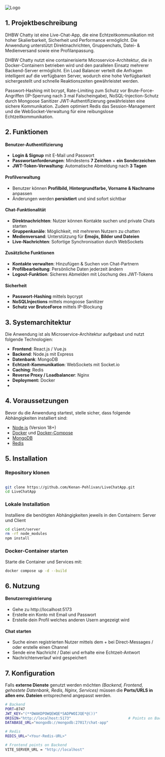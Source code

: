 ![Logo](https://cdn.discordapp.com/attachments/1286389716551467008/1352599651718660167/ReadMeLogo.png?ex=67de9a17&is=67dd4897&hm=5981e3842374e2746a6af02917ebc2ec0b2f29e8624177fc161e42690863b8a9&)


  ## **1. Projektbeschreibung** 
  DHBW Chatty ist eine Live-Chat-App, die eine Echtzeitkommunikation mit hoher Skalierbarkeit, Sicherheit und Performance ermöglicht. Die Anwendung unterstützt Direktnachrichten, Gruppenchats, Datei- & Medienversand sowie eine Profilanpassung.

DHBW Chatty nutzt eine containerisierte Microservice-Architektur, die in Docker-Containern betrieben wird und den parallelen Einsatz mehrerer Backend-Server ermöglicht. Ein Load Balancer verteilt die Anfragen intelligent auf die verfügbaren Server, wodurch eine hohe Verfügbarkeit sichergestellt und schnelle Reaktionszeiten gewährleistet werden.

Passwort-Hashing mit bcrypt, Rate-Limiting zum Schutz vor Brute-Force-Angriffen (IP-Sperrung nach 3 mal Falscheingabe), NoSQL-Injection-Schutz durch Mongoose Sanitizer JWT-Authentifizierung gewährleisten eine sichere Kommunikation. Zudem optimiert Redis das Session-Management und die WebSocket-Verwaltung für eine reibungslose Echtzeitkommunikation.

  ## **2. Funktionen**  

####  **Benutzer-Authentifizierung**  
- **Login & Signup** mit E-Mail und Passwort  
- **Passwortanforderungen**: Mindestens **7 Zeichen** + **ein Sonderzeichen**  
- **JWT-Token-Verwaltung**: Automatische Abmeldung nach **3 Tagen**  

####  **Profilverwaltung**  
- Benutzer können **Profilbild, Hintergrundfarbe, Vorname & Nachname** anpassen  
- Änderungen werden **persistiert** und sind sofort sichtbar  

####  **Chat-Funktionalität**  
- **Direktnachrichten**: Nutzer können Kontakte suchen und private Chats starten  
- **Gruppenkanäle**: Möglichkeit, mit mehreren Nutzern zu chatten  
- **Medienversand**: Unterstützung für **Emojis, Bilder und Dateien**  
- **Live-Nachrichten**: Sofortige Synchronisation durch WebSockets  

####  **Zusätzliche Funktionen**  
- **Kontakte verwalten**: Hinzufügen & Suchen von Chat-Partnern  
- **Profilbearbeitung**: Persönliche Daten jederzeit ändern  
- **Logout-Funktion**: Sicheres Abmelden mit Löschung des JWT-Tokens  

#### **Sicherheit**
   - **Passwort-Hashing** mittels bycrypt
   - **NoSQLInjections**  mittels mongoose Sanitizer 
   - **Schutz vor BrutceForce** mittels IP-Blockung 


 ## **3. Systemarchitektur**  
Die Anwendung ist als Microservice-Architektur aufgebaut und nutzt folgende Technologien:  
- **Frontend**: React.js / Vue.js  
- **Backend**: Node.js mit Express  
- **Datenbank**: MongoDB   
- **Echtzeit-Kommunikation**: WebSockets mit Socket.io  
- **Caching**: Redis  
- **Reverse Proxy / Loadbalancer**: Nginx  
- **Deployment:** Docker
-   
## **4. Voraussetzungen** ### 
Bevor du die Anwendung startest, stelle sicher, dass folgende Abhängigkeiten installiert sind:  

- [Node.js](https://nodejs.org/) (Version 18+)  
- [Docker](https://www.docker.com/) und [Docker-Compose](https://docs.docker.com/compose/)  
- [MongoDB](https://www.mongodb.com/)   
- [Redis](https://redis.io/)  




## **5. Installation**  

### **Repository klonen**  

```sh

git clone https://github.com/Kenan-Pehlivan/LiveChatApp.git 
cd LiveChatApp

```

### **Lokale Installation**
Installiere die benötigten Abhängigkeiten jeweils in den Containern: Server und Client
```sh
cd client/server
rm -rf node_modules
npm install
```

### **Docker-Container starten**
Starte die Container und Services mit:
```sh
docker compose up -d --build
```

## **6. Nutzung**

#### **Benutzerregistrierung**

- Gehe zu http://localhost:5173
- Erstelle ein Konto mit Email und Passwort
- Erstelle dein Profil welches anderen Usern angezeigt wird

#### **Chat starten**

- Suche einen registrierten Nutzer mittels dem + bei Direct-Messages / oder erstelle einen Channel
- Sende eine Nachricht / Datei und erhalte eine Echtzeit-Antwort
- Nachrichtenverlauf wird gespeichert


## **7. Konfiguration**

Falls **externe Dienste** genutzt werden möchten *(Backend, Frontend, gehostete Datenbank, Redis, Nginx, Services)* müssen die **Ports/URLS in allen env. Dateien** entsprechend angepasst werden.

```sh
# Backend
PORT=8747
JWT_KEY="(**DWAKDPOWQEWQE*SADPWOIJQE*@())"
ORIGIN="http://localhost:5173"                          # Points on Backend
DATABASE_URL="mongodb://mongodb:27017/chat-app"        

# Redis
REDIS_URL="<Your-Redis-URL>"                            

# Frontend points on Backend
VITE_SERVER_URL = "http://localhost"
